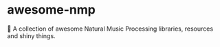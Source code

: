 # awesome-nmp
🐢 A collection of awesome Natural Music Processing libraries, resources and shiny things.
